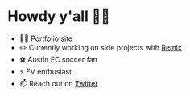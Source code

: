 # Howdy y'all 👋🤠

- ✍🏻 [Portfolio site](https://sethdavis.io/)
- ✏️ Currently working on side projects with [Remix](https://remix.run/)
- ⚽️ Austin FC soccer fan
- ⚡ EV enthusiast
- 📫 Reach out on [Twitter](https://twitter.com/sethdavis512)

